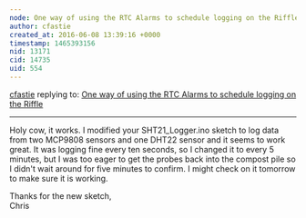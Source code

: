 ```yaml
---
node: One way of using the RTC Alarms to schedule logging on the Riffle
author: cfastie
created_at: 2016-06-08 13:39:16 +0000
timestamp: 1465393156
nid: 13171
cid: 14735
uid: 554
---
```




[cfastie](../profile/cfastie) replying to: [One way of using the RTC Alarms to schedule logging on the Riffle](../notes/kinasmith/06-07-2016/one-way-of-using-the-rtc-alarms-to-schedule-logging-on-the-riffle)

----
Holy cow, it works. I modified your SHT21_Logger.ino sketch to log data from two MCP9808 sensors and one DHT22 sensor and it seems to work great. It was logging fine every ten seconds, so I changed it to every 5 minutes, but I was too eager to get the probes back into the compost pile so I didn't wait around for five minutes to confirm. I might check on it tomorrow to make sure it is working.

Thanks for the new sketch,  
Chris